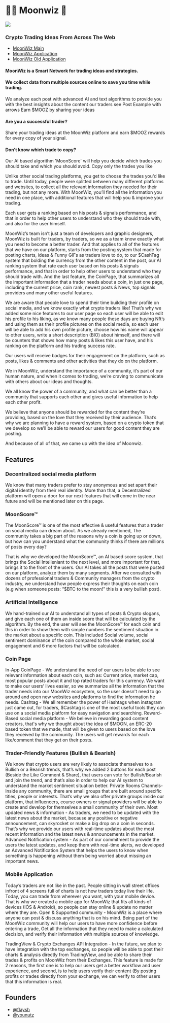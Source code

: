 
# 🧙‍♂️ Moonwiz 🌙
![](https://i.imgur.com/gzIuBUw.png)
### Crypto Trading Ideas From Across The Web
 - [MoonWiz Main](https://moonwiz.io)
 - [MoonWiz Application](https://app.moonwiz.io)
 - [MoonWiz Old Application](https://old.moonwiz.io)
#### MoonWiz is a Smart Network for trading ideas and strategies.
#### We collect data from multiple sources online to save you time while trading.

We analyze each post with advanced AI and text algorithms to provide you with the best insights about the content our traders see
Post Example with arrows
Earn $MOOZ by sharing your ideas

#### Are you a successful trader?
Share your trading ideas at the MoonWiz platform and earn $MOOZ rewards for every copy of your signal.

#### Don’t know which trade to copy?
Our AI based algorithm 'MoonScore' will help you decide which trades you should take and which you should avoid.
Copy only the trades you like

Unlike other social trading platforms, you get to choose the trades you'd like to trade.
Until today, people were splitted between many different platforms and websites, to collect all the relevant information they needed for their trading, but not any more.
With MoonWiz, you’ll find all the information you need in one place, with additional features that will help you & improve your trading.

Each user gets a ranking based on his posts & signals performance, and that in order to help other users to understand who they should trade with, and also for the user himself.


MoonWiz’s team isn’t just a team of developers and graphic designers, MoonWiz is built for traders, by traders, so we as a team know exactly what you need to become a better trader. 
And that applies to all of the features that we have on our platform, starts from the posting system that made for posting charts, ideas & Funny GIFs as traders love to do, to our $CashTag system that bolding the currency from the other content in the post, our AI ranking system that rate each user based on his posts & signals performance, and that in order to help other users to understand who they should trade with. 
And the last feature, the CoinPage, that summarizes all the important information that a trader needs about a coin, in just one page, including the current price, coin rank, newest posts & News, top signals providers and many other useful features.

We are aware that people love to spend their time building their profile on social media, and we know exactly what crypto traders like! 
That’s why we added some nice features to our user page so each user will be able to edit his profile to his liking, as we know many people these days are buying Nft’s and using them as their profile pictures on the social media, so each user will be able to add his own profile picture, choose how his name will appear to other users, write a short description (BIO) about himself, and there will be counters that shows how many posts & likes this user have, and his ranking on the platform and his trading success rate.

Our users will receive badges for their engagement on the platform, such as posts, likes & comments and other activities that they do on the platform.

We in MoonWiz, understand the importance of a community, it’s part of our human nature, and when it comes to trading, we’re craving to communicate with others about our ideas and thoughts.

We all know the power of a community, and what can be better than a community that supports each other and gives useful information to help each other profit. 

We believe that anyone should be rewarded for the content they’re providing, based on the love that they received by their audience.
That’s why we are planning to have a reward system, based on a crypto token that we develop so we’ll be able to reward our users for good content they are posting.

 
And because of all of that, we came up with the idea of Moonwiz.

## Features
### Decentralized social media platform
We know that many traders prefer to stay anonymous and set apart their digital identity from their real identity.
More than that, a Decentralized platform will open a door for our next features that will come in the near future and will be mentioned later on this page.

### MoonScore™
The MoonScore™ is one of the most effective & useful features that a trader on social media can dream about.
As we already mentioned, The community takes a big part of the reasons why a coin is going up or down, but how can you understand what the community thinks if there are millions of posts every day?

That is why we developed the MoonScore™, an AI based score system, that brings the Social Intelleniant to the next level, and more important for that, brings it to the front of the users.
Our AI takes all the posts that were posted on our platform, analyze them by many segments.
After we consulted with dozens of professional traders & Community managers from the crypto industry, we understand how people express their thoughts on each coin (e.g when someone posts: “$BTC to the moon!” this is a very bullish post).

### Artificial Intelligence
We hand-trained our AI to understand all types of posts & Crypto slogans, and give each one of them an inside score that will be calculated by the algorithm.
By the end, the user will see the MoonScore™ for each coin and this in order to show them with simple numbers the sentiment situation in the market about a specific coin.
This included Social volume, social sentiment dominance of the coin compared to the whole market, social engagement and 6 more factors that will be calculated.

### Coin Page
In-App CoinPage - We understand the need of our users to be able to see relevant information about each coin, such as: Current price, market cap, most popular posts about it and top rated traders for this currency. We want to make our users’ lives easier, so we summarize all the information that the trader needs into our MoonWiz ecosystem, so the user doesn't need to go around and open new websites and platforms to find the information he needs.
Cashtag - We all remember the power of Hashtags when instagram just came out, for traders, $Cashtag is one of the most useful tools they can use on a social media platform for easy navigation and searching.
Reward-Based social media platform - We believe in rewarding good content creators, that's why we thought about the idea of $MOON, an ERC-20 based token that we made, that will be given to users based on the love they received by the community.
The users will get rewards for each like/comment that they get on their posts.

### Trader-Friendly Features (Bullish & Bearish)
We know that crypto users are very likely to associate themselves to a Bullish or a Bearish trends, that’s why we added 2 buttons for each post (Beside the Like Comment & Share), that users can vote for Bullish/Bearish and join the trend, and that’s also in order to help our AI system to understand the market sentiment situation better.
Private Rooms Channels- Inside any community, there are small groups that are built around specific titles, people or interests. That’s why we also offer private groups inside our platform, that influencers, course owners or signal providers will be able to create and develop for themselves a small community of their own.
Most updated news & information - As traders, we need to be updated with the latest news about the market, because any positive or negative announcement, can skyrocket or make a big drop on a coin in seconds.
That’s why we provide our users with real-time updates about the most recent information and the latest news & announcements in the market.
Advanced Notification system - As part of our commitment to provide the users the latest updates, and keep them with real-time alerts, we developed an Advanced Notification System that helps the users to know when something is happening without them being worried about missing an important news.

### Mobile Application
Today’s traders are not like in the past.
People sitting in wall street offices infront of 4 screens full of charts is not how traders today live their life.
Today, you can trade from wherever you want, with your mobile device.
That is why we created a mobile app for MoonWiz that fits all kinds of devices (IOS & Android), so people can stay online & update no matter where they are.
Open & Supported community - MoonWiz is a place where anyone can post & discuss anything that is on his mind. 
Being part of the MoonWiz community will help our users to have more confidence before entering a trade, Get all the information that they need to make a calculated decision, and verify their information with multiple sources of knowledge.

TradingView & Crypto Exchanges API Integration - In the future, we plan to have integration with the top exchanges, so people will be able to post their charts & analysis directly from TradingView, and be able to share their trades & profits on MoonWiz from their Exchanges.
This feature is made for 2 reasons, the first one is to help our users get a better workflow and user experience, and second, is to help users verify their content (By posting profits or trades directly from your exchange, we can verify to other users that this information is real.


## Founders

- [@flaysh](https://www.github.com/flaysh)
- [@younutz](https://github.com/younutz)

